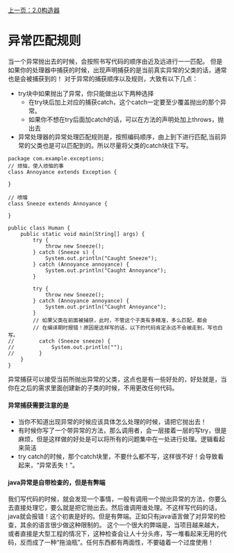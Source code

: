 [上一页：2.0构造器](/ThinkingInJava原版/异常捕获/2.0构造器.md)

# 异常匹配规则
当一个异常抛出去的时候，会按照书写代码的顺序由近及远进行一一匹配。
但是如果你的处理器中捕获的时候，出现声明捕获的是当前真实异常的父类的话，通常也是会被捕获到的！
对于异常的捕获顺序以及规则，大致有以下几点：

- try块中如果抛出了异常，你只能做出以下两种选择
  - 在try块后加上对应的捕获catch，这个catch一定要至少覆盖抛出的那个异常。
  - 如果你不想在try后面加catch的话，可以在方法的声明处加上throws，抛出去
- 异常处理器的异常处理匹配规则是，按照编码顺序，由上到下进行匹配,当前异常的父类也是可以匹配到的。所以尽量将父类的catch块往下写。
```
package com.example.exceptions;
// 烦恼，使人烦恼的事
class Annoyance extends Exception {

}

// 喷嚏
class Sneeze extends Annoyance {

}

public class Human {
    public static void main(String[] args) {
        try {
            throw new Sneeze();
        } catch (Sneeze s) {
            System.out.println("Caught Sneeze");
        } catch (Annoyance annoyance) {
            System.out.println("Caught Annoyance");
        }

        try {
            throw new Sneeze();
        } catch (Annoyance annoyance) {
            System.out.println("Caught Annoyance");
        } 
        // 如果父类在前面被捕获，此时，不管这个子类有多精准，多么匹配，都会
        // 在编译期时报错！原因是这样写的话，以下的代码肯定永远不会被走到，写也白写。
//        catch (Sneeze sneeze) {
//            System.out.println("");
//        }
    }
}
```

异常捕获可以接受当前所抛出异常的父类，这点也是有一些好处的，好处就是，当你在之后的需求里面创建新的子类的时候，不用更改任何代码。

#### 异常捕获需要注意的是
- 当你不知道出现异常的时候应该具体怎么处理的时候，请把它抛出去！
- 有时候你写了一个带异常的方法，那么调用者，会一层接着一层的写try，很是麻烦，但是这样做的好处是可以将所有的问题集中在一处进行处理。逻辑看起来简洁
- try catch的时候，那个catch块里，不要什么都不写，这样很不好！会导致看起来，“异常丢失！”。

#### java异常是自带检查的，但是有弊端
我们写代码的时候，就会发现一个事情，一般有调用一个抛出异常的方法，你要么去直接处理它，要么就是把它抛出去。然后谁调用谁处理。不这样写代码的话，java就会报错！这个初衷是好的。但是有弊端。正如只有java语言做了对异常的检查，其余的语言很少做这种限制的。
这个一个很大的弊端是，当项目越来越大，或者直接是大型工程的情况下，这种检查会让人十分头疼，写一堆看起来无用的代码，反而成了一种“拖油瓶”。任何东西都有两面性，不要磕着一个过度使用！